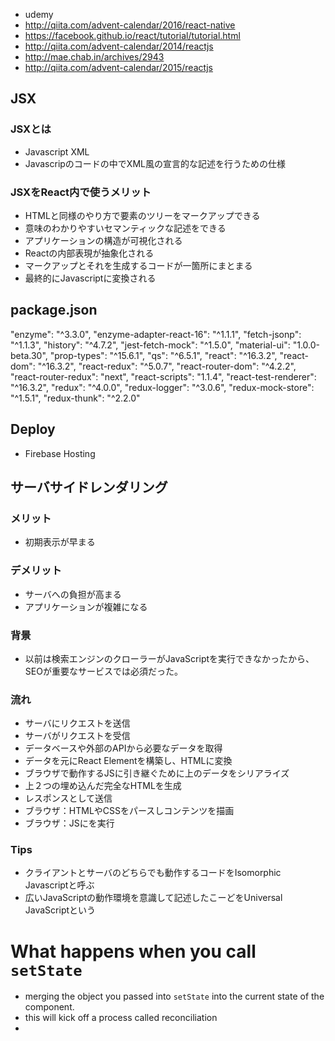 - udemy
- http://qiita.com/advent-calendar/2016/react-native
- https://facebook.github.io/react/tutorial/tutorial.html
- http://qiita.com/advent-calendar/2014/reactjs
- http://mae.chab.in/archives/2943
- http://qiita.com/advent-calendar/2015/reactjs

## JSX

### JSXとは
- Javascript XML
- Javascripのコードの中でXML風の宣言的な記述を行うための仕様

### JSXをReact内で使うメリット
- HTMLと同様のやり方で要素のツリーをマークアップできる
- 意味のわかりやすいセマンティックな記述をできる
- アプリケーションの構造が可視化される
- Reactの内部表現が抽象化される
- マークアップとそれを生成するコードが一箇所にまとまる
- 最終的にJavascriptに変換される

## package.json
"enzyme": "^3.3.0",
"enzyme-adapter-react-16": "^1.1.1",
"fetch-jsonp": "^1.1.3",
"history": "^4.7.2",
"jest-fetch-mock": "^1.5.0",
"material-ui": "1.0.0-beta.30",
"prop-types": "^15.6.1",
"qs": "^6.5.1",
"react": "^16.3.2",
"react-dom": "^16.3.2",
"react-redux": "^5.0.7",
"react-router-dom": "^4.2.2",
"react-router-redux": "next",
"react-scripts": "1.1.4",
"react-test-renderer": "^16.3.2",
"redux": "^4.0.0",
"redux-logger": "^3.0.6",
"redux-mock-store": "^1.5.1",
"redux-thunk": "^2.2.0"

## Deploy
- Firebase Hosting

## サーバサイドレンダリング
### メリット
- 初期表示が早まる
### デメリット
- サーバへの負担が高まる
- アプリケーションが複雑になる
### 背景
- 以前は検索エンジンのクローラーがJavaScriptを実行できなかったから、SEOが重要なサービスでは必須だった。

### 流れ
- サーバにリクエストを送信
- サーバがリクエストを受信
- データベースや外部のAPIから必要なデータを取得
- データを元にReact Elementを構築し、HTMLに変換
- ブラウザで動作するJSに引き継ぐために上のデータをシリアライズ
- 上２つの埋め込んだ完全なHTMLを生成
- レスポンスとして送信
- ブラウザ：HTMLやCSSをパースしコンテンツを描画
- ブラウザ：JSにを実行

### Tips
- クライアントとサーバのどちらでも動作するコードをIsomorphic Javascriptと呼ぶ
- 広いJavaScriptの動作環境を意識して記述したこーどをUniversal JavaScriptという

# What happens when you call `setState`
- merging the object you passed into `setState` into the current state of the component.
- this will kick off a process called reconciliation
- 